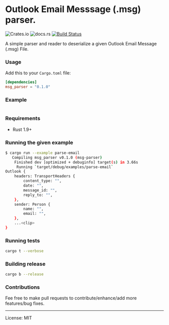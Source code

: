 Outlook Email Messsage (.msg) parser.
=======================================
![Crates.io](https://img.shields.io/crates/v/msg_parser)
![docs.rs](https://img.shields.io/docsrs/msg_parser)
[![Build Status](https://travis-ci.com/marirs/msg-parser-rs.svg?branch=master)](https://travis-ci.com/marirs/msg-parser-rs)

A simple parser and reader to deserialize a given Outlook Email Message (.msg) File.  

### Usage
Add this to your `Cargo.toml` file:
```toml
[dependencies]
msg_parser = "0.1.0"
```

### Example

```rust

```

### Requirements
- Rust 1.9+

### Running the given example
```bash
$ cargo run --example parse-email
   Compiling msg_parser v0.1.0 (msg-parser)
    Finished dev [optimized + debuginfo] target(s) in 3.66s
     Running `target/debug/examples/parse-email`
Outlook {
    headers: TransportHeaders {
        content_type: "",
        date: "",
        message_id: "",
        reply_to: "",
    },
    sender: Person {
        name: "",
        email: "",
    },
    ...<clip>
}
```

### Running tests
```bash
cargo t --verbose
```

### Building release
```bash
cargo b --release
```

### Contributions

Fee free to make pull requests to contribute/enhance/add more features/bug fixes.

---
License: MIT